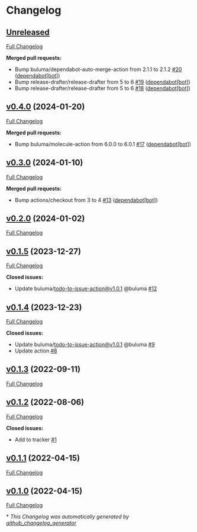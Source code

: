 # Changelog

## [Unreleased](https://github.com/buluma/ansible-role-elastic_repo/tree/HEAD)

[Full Changelog](https://github.com/buluma/ansible-role-elastic_repo/compare/v0.4.0...HEAD)

**Merged pull requests:**

- Bump buluma/dependabot-auto-merge-action from 2.1.1 to 2.1.2 [\#20](https://github.com/buluma/ansible-role-elastic_repo/pull/20) ([dependabot[bot]](https://github.com/apps/dependabot))
- Bump release-drafter/release-drafter from 5 to 6 [\#19](https://github.com/buluma/ansible-role-elastic_repo/pull/19) ([dependabot[bot]](https://github.com/apps/dependabot))
- Bump release-drafter/release-drafter from 5 to 6 [\#18](https://github.com/buluma/ansible-role-elastic_repo/pull/18) ([dependabot[bot]](https://github.com/apps/dependabot))

## [v0.4.0](https://github.com/buluma/ansible-role-elastic_repo/tree/v0.4.0) (2024-01-20)

[Full Changelog](https://github.com/buluma/ansible-role-elastic_repo/compare/v0.3.0...v0.4.0)

**Merged pull requests:**

- Bump buluma/molecule-action from 6.0.0 to 6.0.1 [\#17](https://github.com/buluma/ansible-role-elastic_repo/pull/17) ([dependabot[bot]](https://github.com/apps/dependabot))

## [v0.3.0](https://github.com/buluma/ansible-role-elastic_repo/tree/v0.3.0) (2024-01-10)

[Full Changelog](https://github.com/buluma/ansible-role-elastic_repo/compare/v0.2.0...v0.3.0)

**Merged pull requests:**

- Bump actions/checkout from 3 to 4 [\#13](https://github.com/buluma/ansible-role-elastic_repo/pull/13) ([dependabot[bot]](https://github.com/apps/dependabot))

## [v0.2.0](https://github.com/buluma/ansible-role-elastic_repo/tree/v0.2.0) (2024-01-02)

[Full Changelog](https://github.com/buluma/ansible-role-elastic_repo/compare/v0.1.5...v0.2.0)

## [v0.1.5](https://github.com/buluma/ansible-role-elastic_repo/tree/v0.1.5) (2023-12-27)

[Full Changelog](https://github.com/buluma/ansible-role-elastic_repo/compare/v0.1.4...v0.1.5)

**Closed issues:**

- Update buluma/todo-to-issue-action@v1.0.1 @buluma [\#12](https://github.com/buluma/ansible-role-elastic_repo/issues/12)

## [v0.1.4](https://github.com/buluma/ansible-role-elastic_repo/tree/v0.1.4) (2023-12-23)

[Full Changelog](https://github.com/buluma/ansible-role-elastic_repo/compare/v0.1.3...v0.1.4)

**Closed issues:**

- Update buluma/todo-to-issue-action@v1.0.1 @buluma [\#9](https://github.com/buluma/ansible-role-elastic_repo/issues/9)
- Update action [\#8](https://github.com/buluma/ansible-role-elastic_repo/issues/8)

## [v0.1.3](https://github.com/buluma/ansible-role-elastic_repo/tree/v0.1.3) (2022-09-11)

[Full Changelog](https://github.com/buluma/ansible-role-elastic_repo/compare/v0.1.2...v0.1.3)

## [v0.1.2](https://github.com/buluma/ansible-role-elastic_repo/tree/v0.1.2) (2022-08-06)

[Full Changelog](https://github.com/buluma/ansible-role-elastic_repo/compare/v0.1.1...v0.1.2)

**Closed issues:**

- Add to tracker [\#1](https://github.com/buluma/ansible-role-elastic_repo/issues/1)

## [v0.1.1](https://github.com/buluma/ansible-role-elastic_repo/tree/v0.1.1) (2022-04-15)

[Full Changelog](https://github.com/buluma/ansible-role-elastic_repo/compare/v0.1.0...v0.1.1)

## [v0.1.0](https://github.com/buluma/ansible-role-elastic_repo/tree/v0.1.0) (2022-04-15)

[Full Changelog](https://github.com/buluma/ansible-role-elastic_repo/compare/5daf720e129d3f955f61825bdbfab41d5b6f28af...v0.1.0)



\* *This Changelog was automatically generated by [github_changelog_generator](https://github.com/github-changelog-generator/github-changelog-generator)*
